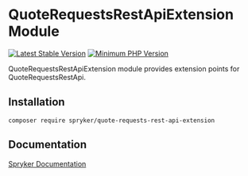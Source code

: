# QuoteRequestsRestApiExtension Module
[![Latest Stable Version](https://poser.pugx.org/spryker/quote-requests-rest-api-extension/v/stable.svg)](https://packagist.org/packages/spryker/quote-requests-rest-api-extension)
[![Minimum PHP Version](https://img.shields.io/badge/php-%3E%3D%208.1-8892BF.svg)](https://php.net/)

QuoteRequestsRestApiExtension module provides extension points for QuoteRequestsRestApi.

## Installation

```
composer require spryker/quote-requests-rest-api-extension
```

## Documentation

[Spryker Documentation](https://docs.spryker.com)
